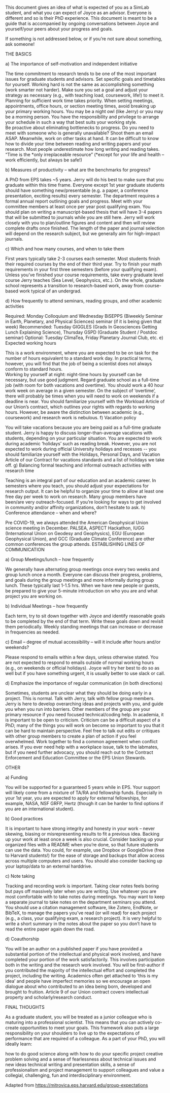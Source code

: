 
This document gives an idea of what is expected of you as a SimLab student, and what you can expect of Joyce as an advisor. 
Everyone is different and so is their PhD experience. 
This document is meant to be a guide that is accompanied by ongoing conversations between Joyce and yourself/your peers about your progress and goals. 

If something is not addressed below, or if you’re not sure about something, ask someone!

THE BASICS

a)     The importance of self-motivation and independent initiative

The time commitment to research tends to be one of the most important issues for graduate students and advisors. Set specific goals and timetables for yourself. Working hard is not the same as accomplishing something (work smarter not harder). Make sure you set a goal and adjust your strategy as necessary (e.g., with teaching load, coursework, life!) to meet it.
Planning for sufficient work time takes priority. When setting meetings, appointments, office hours, or section meeting times, avoid breaking up your primary working hours. You may be a night owl (like Jerry) or you may be a morning person. You have the responsibility and privilege to arrange your schedule in such a way that best suits your working style.  
Be proactive about eliminating bottlenecks to progress. Do you need to meet with someone who is generally unavailable? Shoot them an email ASAP. Meanwhile, work on other tasks at hand.
It can be difficult to know how to divide your time between reading and writing papers and your research. Most people underestimate how long writing and reading takes. 
“Time is the *only irreplaceable resource” (*except for your life and health – work efficiently, but always be safe!)

b)    Measures of productivity – what are the benchmarks for progress?

A PhD from EPS takes ~5 years. 
Jerry will do his best to make sure that you graduate within this time frame.
Everyone except 1st year graduate students should have something new/presentable (e.g. a paper, a conference presentation, exciting results) every semester.
The department requires a formal annual report outlining goals and progress. 
Meet with your committee members at least once per year post qualifying exam.
You should plan on writing a manuscript-based thesis that will have 3-4 papers that will be submitted to journals while you are still here. 
Jerry will work closely with you to plan/outline figures and content and then will review complete drafts once finished. 
The length of the paper and journal selection will depend on the research subject, but we generally aim for high-impact journals.

c)     Which and how many courses, and when to take them

First years typically take 2-3 courses each semester. Most students finish their required courses by the end of their third year. Try to finish your math requirements in your first three semesters (before your qualifying exam).
Unless you’ve finished your course requirements, take every graduate level course Jerry teaches (Sea Level, Geophysics, etc.).
On the whole, graduate school represents a transition to research-based work, away from course-based work typical of an undergrad.

d)    How frequently to attend seminars, reading groups, and other academic activities

Required: Monday Colloquium and Wednesday BiSEPPS (Biweekly Seminar in Earth, Planetary, and Physical Sciences) seminar (if it is being given that week)
Recommended: Tuesday GIGGLES (Grads In Geosciences Getting Lunch Explaining Science), Thursday GSPD (Graduate Student / Postdoc seminar)
Optional: Tuesday ClimaTea, Friday Planetary Journal Club, etc.
e)     Expected working hours

This is a work environment, where you are expected to be on task for the number of hours equivalent to a standard work day. In practical terms, however, you will find that the job of being a scientist does not always conform to standard hours.  
Working by yourself at night: night-time hours by yourself can be necessary, but use good judgment.
Regard graduate school as a full-time job (with room for both vacations and overtime). You should work a 40 hour work week on average in a given semester. On the subject of ‘overtime’, there will probably be times when you will need to work on weekends if a deadline is near. You should familiarize yourself with the Workload Article of our Union’s contract, which outlines your rights with regards to working hours. However, be aware the distinction between academic (e.g., coursework) and research work is nebulous.
f)     Vacation policy

You will take vacations because you are being paid as a full-time graduate student. Jerry is happy to discuss longer-than-average vacations with students, depending on your particular situation.
You are expected to work during academic ‘holidays’ such as reading break. However, you are not expected to work during official University holidays and recesses -- you should familiarize yourself with the Holidays, Personal Days, and Vacation Article of our Contract for vacations standards and a list of holidays we take off.
g)    Balancing formal teaching and informal outreach activities with research time

Teaching is an integral part of our education and an academic career. In semesters where you teach, you should adjust your expectations for research output.  It can be helpful to organize your time to allow at least one free day per week to work on research. 
Many group members have been/are very outreach-focused. If you’re looking for ways to get involved in community and/or affinity organizations, don’t hesitate to ask.
h)    Conference attendance – when and where?

Pre COVID-19, we always attended the American Geophysical Union science meeting in December.
PALSEA, ASPECT Hackathon, IUGG (International Union on Geodesy and Geophysics), EGU (European Geophysical Union), and GCC (Graduate Climate Conference) are other common conferences the group attends.
ESTABLISHING LINES OF COMMUNICATION

a)     Group Meetings/lunch – how frequently

We generally have alternating group meetings once every two weeks and group lunch once a month. 
Everyone can discuss their progress, problems, and goals during the group meetings and more informally during group lunch.
These typically last 1-1.5 hrs.
When we have new people or guests, be prepared to give your 5-minute introduction on who you are and what project you are working on.

b)    Individual Meetings – how frequently

Each term, try to sit down together with Joyce and identify reasonable goals to be completed by the end of that term. 
Write these goals down and revisit them periodically. 
Weekly standing meetings that can increase or decrease in frequencies as needed. 

c)     Email – degree of mutual accessibility – will it include after hours and/or weekends?

Please respond to emails within a few days, unless otherwise stated.
You are not expected to respond to emails outside of normal working hours (e.g., on weekends or official holidays).
Joyce will try her best to do so as well but if you have something urgent, it is usually better to use slack or call.

d)     Emphasize the importance of regular communication (in both directions)

Sometimes, students are unclear what they should be doing early in a project. This is normal. Talk with Jerry, talk with fellow group members.
Jerry is here to develop overarching ideas and projects with you, and guide you when you run into barriers. Other members of the group are your primary resource if you need focused technical/coding help.
In academia, it is important to be open to criticism. Criticism can be a difficult aspect of a PhD; many of the things you will work on become so important to you that it can be hard to maintain perspective. Feel free to talk out edits or critiques with other group members to create a plan of action if you feel overwhelmed.
Work together to find a common agreement when conflict arises. If you ever need help with a workplace issue, talk to the labmates, but if you need further advocacy, you should reach out to the Contract Enforcement and Education Committee or the EPS Union Stewards.

OTHER

a)     Funding

You will be supported for a guaranteed 5 years while in EPS. Your support will likely come from a mixture of TA/RA and fellowship funds.
Especially in your 1st year, you are expected to apply for external fellowships, for example, NASA, NSF GRFP, Hertz  (though it can be harder to find options if you are an international student).

b)    Good practices

It is important to have strong integrity and honesty in your work – never skewing, biasing or misrepresenting results to fit a previous idea. 
Backing up your work at least once a week is also crucial. Consider backing up your organized files with a README when you’re done, so that future students can use the data. You could, for example, use Dropbox or GoogleDrive (free to Harvard students!) for the ease of storage and backups that allow access across multiple computers and users. You should also consider backing up your laptop/data to an external harddrive.

c)     Note taking

Tracking and recording work is important. Taking clear notes feels boring but pays off massively later when you are writing. Use whatever you are most comfortable with to take notes during meetings.
You may want to keep a separate journal to take notes on the department seminars you attend.
You should use a citation management software, like Zotero, EndNote, or BibTeX, to manage the papers you’ve read (or will read) for each project (e.g., a class, your qualifying exam, a research project). It is very helpful to write a short summary in the notes about the paper so you don’t have to read the entire paper again down the road.

d)    Coauthorship

You will be an author on a published paper if you have provided a substantial portion of the intellectual and physical work involved, and have completed your portion of the work satisfactorily. This involves participation both in the writing and the research work involved.
You will be first-author if you contributed the majority of the intellectual effort and completed the project, including the writing. Academics often get attached to ‘this is my idea’ and people have imperfect memories so we encourage an open dialogue about who contributed to an idea being born, developed and brought to fruition. Article 9 of our Union contract covers intellectual property and scholarly/research conduct.

FINAL THOUGHTS

As a graduate student, you will be treated as a junior colleague who is maturing into a professional scientist. This means that you can actively co-create opportunities to meet your goals. This framework also puts a large responsibility on your shoulders to live up to the expectations of performance that are required of a colleague. As a part of your PhD, you will ideally learn: 

how to do good science along with how to do your specific project
creative problem solving and a sense of fearlessness about technical issues and new ideas 
technical writing and presentation skills, a sense of professionalism and project management 
to support colleagues and value a collegial, challenging, fun and interdisciplinary environment. 

Adapted from https://mitrovica.eps.harvard.edu/group-expectations

